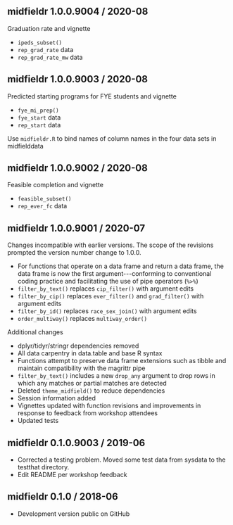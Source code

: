 

## midfieldr 1.0.0.9004 / 2020-08

Graduation rate and vignette

- `ipeds_subset()`  
- `rep_grad_rate` data
- `rep_grad_rate_mw` data


## midfieldr 1.0.0.9003 / 2020-08

Predicted starting programs for FYE students and vignette

- `fye_mi_prep()`  
- `fye_start` data  
- `rep_start` data

Use `midfieldr.R` to bind names of column names in the four data sets in midfielddata 

## midfieldr 1.0.0.9002 / 2020-08

Feasible completion and vignette

- `feasible_subset()` 
- `rep_ever_fc` data  

## midfieldr 1.0.0.9001 / 2020-07

Changes incompatible with earlier versions. The scope of the revisions prompted the version number change to 1.0.0. 

- For functions that operate on a data frame and return a data frame, the data frame is now the first argument---conforming to conventional coding practice and facilitating the use of pipe operators (`%>%`) 
- `filter_by_text()` replaces `cip_filter()` with argument edits   
- `filter_by_cip()` replaces `ever_filter()` and `grad_filter()` with argument edits 
- `filter_by_id()` replaces `race_sex_join()` with argument edits 
- `order_multiway()` replaces `multiway_order()` 

Additional changes 

- dplyr/tidyr/stringr dependencies removed 
- All data carpentry in data.table and base R syntax 
- Functions attempt to preserve data frame extensions such as tibble and maintain compatibility with the magrittr pipe 
- `filter_by_text()` includes a new `drop_any` argument to  drop rows in which any matches or partial matches are detected 
- Deleted `theme_midfield()` to reduce dependencies 
- Session information added 
- Vignettes updated with function revisions and improvements in response to feedback from workshop attendees 
- Updated tests 


## midfieldr 0.1.0.9003 / 2019-06

- Corrected a testing problem. Moved some test data from sysdata to the testthat directory. 
- Edit README per workshop feedback 


## midfieldr 0.1.0 / 2018-06

- Development version public on GitHub
  
<!-- major.minor.patch.dev -->
<!-- MAJOR version when you make incompatible API changes ->
<!-- MINOR version add functionality in a backwards-compatible manner ->
<!-- PATCH version backwards-compatible bug fixes ->

<!-- ### New features -->

<!-- ### Minor improvements -->

<!-- ### Bug fixes -->

<!-- ### Deprecated -->

<!-- ### Defunct -->
